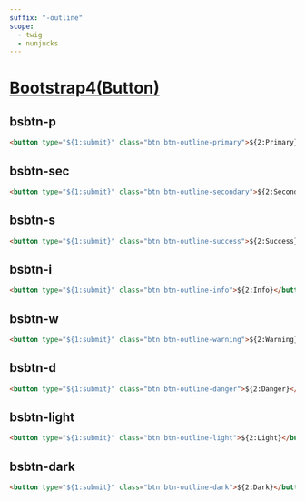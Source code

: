 ```yaml
---
suffix: "-outline"
scope: 
  - twig
  - nunjucks
---
```

[Bootstrap4(Button)](https://getbootstrap.com/docs/4.6/components/buttons/)
=====================

bsbtn-p
---------------------

```html
<button type="${1:submit}" class="btn btn-outline-primary">${2:Primary}</button>
```

bsbtn-sec
---------------------

```html
<button type="${1:submit}" class="btn btn-outline-secondary">${2:Secondary}</button>
```

bsbtn-s
---------------------

```html
<button type="${1:submit}" class="btn btn-outline-success">${2:Success}</button>
```

bsbtn-i
---------------------

```html
<button type="${1:submit}" class="btn btn-outline-info">${2:Info}</button>
```

bsbtn-w
---------------------

```html
<button type="${1:submit}" class="btn btn-outline-warning">${2:Warning}</button>
```

bsbtn-d
---------------------

```html
<button type="${1:submit}" class="btn btn-outline-danger">${2:Danger}</button>
```

bsbtn-light
---------------------

```html
<button type="${1:submit}" class="btn btn-outline-light">${2:Light}</button>
```

bsbtn-dark
---------------------

```html
<button type="${1:submit}" class="btn btn-outline-dark">${2:Dark}</button>
```
